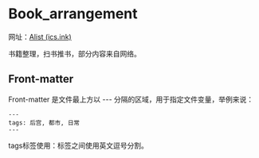 # Book_arrangement
网址：[Alist (ics.ink)](https://alist.ics.ink/Edge01/Book_arrangement)





书籍整理，扫书推书，部分内容来自网络。

## Front-matter 
Front-matter 是文件最上方以 --- 分隔的区域，用于指定文件变量，举例来说：
```text
---
tags: 后宫, 都市, 日常
---
```
tags标签使用：标签之间使用英文逗号分割。